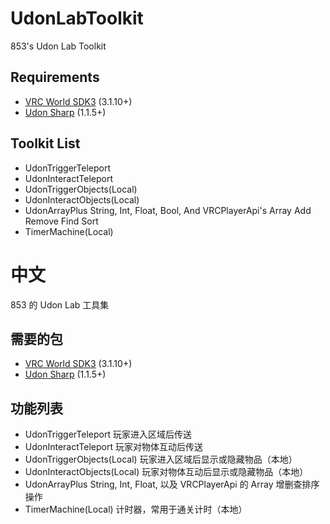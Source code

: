 # UdonLabToolkit

853's Udon Lab Toolkit

## Requirements

- [VRC World SDK3](https://github.com/Tree-Roots/VRChatPackages) (3.1.10+)
- [Udon Sharp](https://github.com/Tree-Roots/VRChatUdonSharpPackages) (1.1.5+)

## Toolkit List

- UdonTriggerTeleport
- UdonInteractTeleport
- UdonTriggerObjects(Local)
- UdonInteractObjects(Local)
- UdonArrayPlus String, Int, Float, Bool, And VRCPlayerApi's Array Add Remove Find Sort
- TimerMachine(Local)

# 中文

853 的 Udon Lab 工具集

## 需要的包

- [VRC World SDK3](https://github.com/Tree-Roots/VRChatPackages) (3.1.10+)
- [Udon Sharp](https://github.com/Tree-Roots/VRChatUdonSharpPackages) (1.1.5+)

## 功能列表

- UdonTriggerTeleport 玩家进入区域后传送
- UdonInteractTeleport 玩家对物体互动后传送
- UdonTriggerObjects(Local) 玩家进入区域后显示或隐藏物品（本地）
- UdonInteractObjects(Local) 玩家对物体互动后显示或隐藏物品（本地）
- UdonArrayPlus String, Int, Float, 以及 VRCPlayerApi 的 Array 增删查排序操作
- TimerMachine(Local) 计时器，常用于通关计时（本地）
